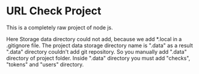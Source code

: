 # URL Check Project
This is a completely raw project of node js.

Here Storage data directory could not add, because we add *.local in a .gitignore file. The project data storage directory name is ".data" as a result ".data" directory couldn't add git repository. So you manually add ".data" directory of project folder. Inside ".data" directory you must add "checks", "tokens" and "users" directory. 
